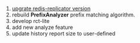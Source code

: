 1. [upgrate redis-replicator version](https://github.com/xaecbd/RCT/issues/2)
2. rebuild **PrefixAnalyzer** prefix matching algorithm.
3. develop rct-lite
4. add new analyze feature
5. update  history report size to user-defined
